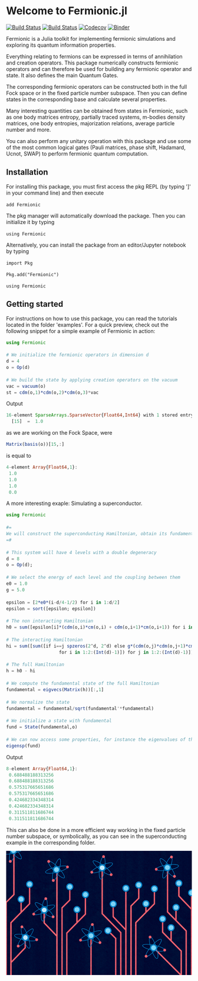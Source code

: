 # Welcome to Fermionic.jl

[![Build Status](https://travis-ci.com/Marco-Di-Tullio/Fermionic.jl.svg?branch=master)](https://travis-ci.com/Marco-Di-Tullio/Fermionic.jl)
[![Build Status](https://ci.appveyor.com/api/projects/status/github/Marco-Di-Tullio/Fermionic.jl?svg=true)](https://ci.appveyor.com/project/Marco-Di-Tullio/Fermionic-jl)
[![Codecov](https://codecov.io/gh/Marco-Di-Tullio/Fermionic.jl/branch/master/graph/badge.svg)](https://codecov.io/gh/Marco-Di-Tullio/Fermionic.jl)
[![Binder](https://mybinder.org/badge_logo.svg)](https://mybinder.org/v2/gh/Marco-Di-Tullio/Fermionic.jl/master)


Fermionic is a Julia toolkit for implementing fermionic simulations and exploring its quantum information properties.

Everything relating to fermions can be expressed in terms of annihilation and creation operators. This package numerically constructs fermionic operators and can therefore be used for building any fermionic operator and state. It also defines the main Quantum Gates.

The corresponding fermionic operators can be constructed both in the full Fock space or in the fixed particle number subspace. Then you can define states in the corresponding base and calculate several properties. 

Many interesting quantities can be obtained from states in Fermionic, such as one body matrices entropy, partially traced systems, m-bodies density matrices, one body entropies, majorization relations, average particle number and more.

You can also perform any unitary operation with this package and use some of the most common logical gates (Pauli matrices, phase shift, Hadamard, Ucnot, SWAP) to perform fermionic quantum computation.


## Installation

For installing this package, you must first access the pkg REPL (by typing ']' in your command line) and then execute

```add Fermionic```

The pkg manager will automatically download the package. Then you can initialize it by typing

```using Fermionic```

Alternatively, you can install the package from an editor/Jupyter notebook by typing

```import Pkg```

```Pkg.add("Fermionic")```

```using Fermionic```

## Getting started

For instructions on how to use this package, you can read the tutorials located in the folder 'examples\'.  For a quick preview, check out the following snippet for a simple example of Fermionic in action:


```julia
using Fermionic

# We initialize the fermionic operators in dimension d
d = 4
o = Op(d)

# We build the state by applying creation operators on the vacuum
vac = vacuum(o)
st = cdm(o,1)*cdm(o,2)*cdm(o,3)*vac
```
Output
```julia
16-element SparseArrays.SparseVector{Float64,Int64} with 1 stored entry:
  [15]  =  1.0
```
as we are working on the Fock Space, were

```julia
Matrix(basis(o))[15,:]
```

is equal to

```julia
4-element Array{Float64,1}:
 1.0
 1.0
 1.0
 0.0
 ```
 
A more interesting exaple: Simulating a superconductor.

```julia
using Fermionic

#=
We will construct the superconducting Hamiltonian, obtain its fundamental state and some property
=#

# This system will have 4 levels with a double degeneracy
d = 8 
o = Op(d);

# We select the energy of each level and the coupling between them
e0 = 1.0
g = 5.0

epsilon = [2*e0*(i-d/4-1/2) for i in 1:d/2]
epsilon = sort([epsilon; epsilon])

# The non interacting Hamiltonian
h0 = sum([epsilon[i]*(cdm(o,i)*cm(o,i) + cdm(o,i+1)*cm(o,i+1)) for i in 1:2:(Int(d)-1)])

# The interacting Hamiltonian
hi = sum([sum([if i==j spzeros(2^d, 2^d) else g*(cdm(o,j)*cdm(o,j+1)*cm(o,i+1)*cm(o,i)) end
                    for i in 1:2:(Int(d)-1)]) for j in 1:2:(Int(d)-1)])

# The full Hamiltonian
h = h0 - hi

# We compute the fundamental state of the full Hamiltonian
fundamental = eigvecs(Matrix(h))[:,1]

# We normalize the state
fundamental = fundamental/sqrt(fundamental'*fundamental)

# We initialize a state with fundamental
fund = State(fundamental,o)

# We can now access some properties, for instance the eigenvalues of the one body matrix
eigensp(fund)
```

Output

```julia
8-element Array{Float64,1}:
 0.688488188313256
 0.688488188313256
 0.575317665651686
 0.575317665651686
 0.424682334348314
 0.424682334348314
 0.311511811686744
 0.311511811686744
```

This can also be done in a more efficient way working in the fixed particle number subspace, or symbolically, as you can see in the superconducting example in the corresponding folder. 


![](/images/quantuminfo.png)
